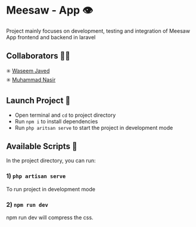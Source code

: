 # Meesaw - App :eye:

Project mainly focuses on development, testing and integration of Meesaw App frontend and backend in laravel

## Collaborators :technologist:
 
:eight_spoked_asterisk: [Waseem Javed](https://github.com/Waseem-javed)  
:eight_spoked_asterisk: [Muhammad Nasir](https://github.com/nasirjamal455)

## Launch Project :rocket:

- Open terminal and `cd` to project directory
- Run `npm i` to install dependencies
- Run `php aritsan serve` to start the project in development mode

## Available Scripts :page_facing_up:

In the project directory, you can run:

### 1) `php artisan serve`

To run project in development mode

### 2) `npm run dev`

npm run dev will compress the css.
